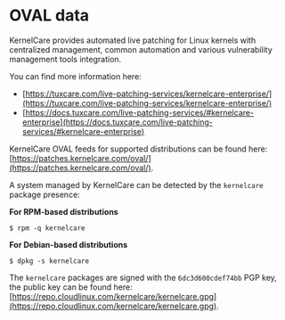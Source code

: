 # OVAL data

KernelCare provides automated live patching for Linux kernels with centralized management, common automation and various vulnerability management tools integration.

You can find more information here:

* [https://tuxcare.com/live-patching-services/kernelcare-enterprise/](https://tuxcare.com/live-patching-services/kernelcare-enterprise/)
* [https://docs.tuxcare.com/live-patching-services/#kernelcare-enterprise](https://docs.tuxcare.com/live-patching-services/#kernelcare-enterprise)

KernelCare OVAL feeds for supported distributions can be found here: [https://patches.kernelcare.com/oval/](https://patches.kernelcare.com/oval/).

A system managed by KernelCare can be detected by the `kernelcare` package presence:

**For RPM-based distributions**

```
$ rpm -q kernelcare
```

**For Debian-based distributions**

```
$ dpkg -s kernelcare
```

The `kernelcare` packages are signed with the `6dc3d600cdef74bb` PGP key, the public key can be found here: [https://repo.cloudlinux.com/kernelcare/kernelcare.gpg](https://repo.cloudlinux.com/kernelcare/kernelcare.gpg).




